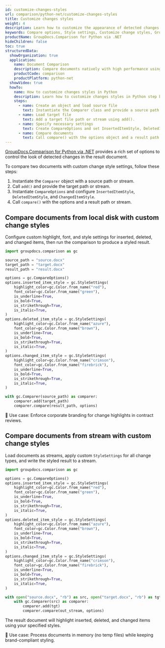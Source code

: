 ```yaml
---
id: customize-changes-styles
url: comparison/python-net/customize-changes-styles
title: Customize changes styles
weight: 4
description: Learn how to customize the appearance of detected changes using GroupDocs.Comparison for Python via .NET.
keywords: Compare options, Style settings, Customize change styles, GroupDocs.Comparison for Python via .NET
productName: GroupDocs.Comparison for Python via .NET
hideChildren: false
toc: true
structuredData:
  showOrganization: true
  application:
    name: Document Comparison
    description: Compare documents natively with high performance using Python and GroupDocs.Comparison for Python via .NET
    productCode: comparison
    productPlatform: python-net
  showVideo: true
  howTo:
    name: How to customize changes styles in Python
    description: Learn how to customize changes styles in Python step by step
    steps:
      - name: Create an object and load source file
        text: Instantiate the Comparer class and provide a source path or stream.
      - name: Load target file
        text: Add a target file path or stream using add().
      - name: Specify necessary settings
        text: Create CompareOptions and set InsertedItemStyle, DeletedItemStyle, and ChangedItemStyle.
      - name: Compare documents
        text: Call compare() with the options object and a result path or stream.
---
```


[GroupDocs.Comparison for Python via .NET](https://products.groupdocs.com/comparison/python-net) provides a rich set of options to control the look of detected changes in the result document.

To compare two documents with custom change style settings, follow these steps:

1. Instantiate the `Comparer` object with a source path or stream.
2. Call `add()` and provide the target path or stream.
3. Instantiate `CompareOptions` and configure `InsertedItemStyle`, `DeletedItemStyle`, and `ChangedItemStyle`.
4. Call `compare()` with the options and a result path or stream.

## Compare documents from local disk with custom change styles

Configure custom highlight, font, and style settings for inserted, deleted, and changed items, then run the comparison to produce a styled result.

```python
import groupdocs.comparison as gc

source_path = "source.docx"
target_path = "target.docx"
result_path = "result.docx"

options = gc.CompareOptions()
options.inserted_item_style = gc.StyleSettings(
    highlight_color=gc.Color.from_name("red"),
    font_color=gc.Color.from_name("green"),
    is_underline=True,
    is_bold=True,
    is_strikethrough=True,
    is_italic=True,
)
options.deleted_item_style = gc.StyleSettings(
    highlight_color=gc.Color.from_name("azure"),
    font_color=gc.Color.from_name("brown"),
    is_underline=True,
    is_bold=True,
    is_strikethrough=True,
    is_italic=True,
)
options.changed_item_style = gc.StyleSettings(
    highlight_color=gc.Color.from_name("crimson"),
    font_color=gc.Color.from_name("firebrick"),
    is_underline=True,
    is_bold=True,
    is_strikethrough=True,
    is_italic=True,
)

with gc.Comparer(source_path) as comparer:
    comparer.add(target_path)
    comparer.compare(result_path, options)
```

🔹 Use case: Enforce corporate branding for change highlights in contract reviews.

## Compare documents from stream with custom change styles

Load documents as streams, apply custom `StyleSettings` for all change types, and write the styled result to a stream.

```python
import groupdocs.comparison as gc

options = gc.CompareOptions()
options.inserted_item_style = gc.StyleSettings(
    highlight_color=gc.Color.from_name("red"),
    font_color=gc.Color.from_name("green"),
    is_underline=True,
    is_bold=True,
    is_strikethrough=True,
    is_italic=True,
)
options.deleted_item_style = gc.StyleSettings(
    highlight_color=gc.Color.from_name("azure"),
    font_color=gc.Color.from_name("brown"),
    is_underline=True,
    is_bold=True,
    is_strikethrough=True,
    is_italic=True,
)
options.changed_item_style = gc.StyleSettings(
    highlight_color=gc.Color.from_name("crimson"),
    font_color=gc.Color.from_name("firebrick"),
    is_underline=True,
    is_bold=True,
    is_strikethrough=True,
    is_italic=True,
)

with open("source.docx", "rb") as src, open("target.docx", "rb") as tgt, open("result.docx", "wb") as out_stream:
    with gc.Comparer(src) as comparer:
        comparer.add(tgt)
        comparer.compare(out_stream, options)
```

The result document will highlight inserted, deleted, and changed items using your specified styles.

🔹 Use case: Process documents in memory (no temp files) while keeping brand-compliant styling.


